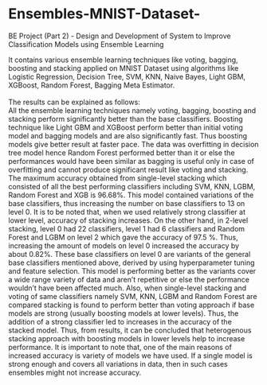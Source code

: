 # Ensembles-MNIST-Dataset-
BE Project (Part 2) - Design and Development of System to Improve Classification Models using Ensemble Learning 

It contains various ensemble learning techniques like voting, bagging, boosting and stacking applied on MNIST Dataset using algorithms like Logistic Regression, Decision Tree, SVM, KNN, Naive Bayes, Light GBM, XGBoost, Random Forest, Bagging Meta Estimator.  
<br>
The results can be explained as follows:<br>
All the ensemble learning techniques namely voting, bagging, boosting and stacking perform significantly better than the base classifiers. Boosting technique like Light GBM and XGBoost perform better than initial voting model and bagging models and are also significantly fast. Thus boosting models give better result at faster pace. The data was overfitting in decision tree model hence Random Forest performed better than it or else the performances would have been similar as bagging is useful only in case of overfitting and cannot produce significant result like voting and stacking. The maximum accuracy obtained from single-level stacking which consisted of all the best performing classifiers including SVM, KNN, LGBM, Random Forest and XGB is 96.68%. This model contained variations of the base classifiers, thus increasing the number on base classifiers to 13 on level 0. It is to be noted that, when we used relatively strong classifier at lower level, accuracy of stacking increases. On the other hand, in 2-level stacking, level 0 had 22 classifiers, level 1 had 6 classifiers and Random Forest and LGBM on level 2 which gave the accuracy of 97.5 %. Thus, increasing the amount of models on level 0 increased the accuracy by about 0.82%. These base classifiers on level 0 are variants of the general base classifiers mentioned above, derived by using hyperparameter tuning and feature selection. This model is performing better as the variants cover a wide range variety of data and aren’t repetitive or else the performance wouldn’t have been affected much. Also, when single-level stacking and voting of same classifiers namely SVM, KNN, LGBM and Random Forest are compared stacking is found to perform better than voting approach if base models are strong (usually boosting models at lower levels). Thus, the addition of a strong classifier led to increases in the accuracy of the stacked model. Thus, from results, it can be concluded that heterogenous stacking approach with boosting models in lower levels help to increase performance. It is important to note that, one of the main reasons of increased accuracy is variety of models we have used. If a single model is strong enough and covers all variations in data, then in such cases ensembles might not increase accuracy. 
